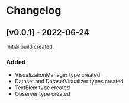# Changelog
## [v0.0.1] - 2022-06-24
Initial build created.
### Added
* VisualizationManager type created
* Dataset and DatasetVisualizer types created
* TextElem type created
* Observer type created